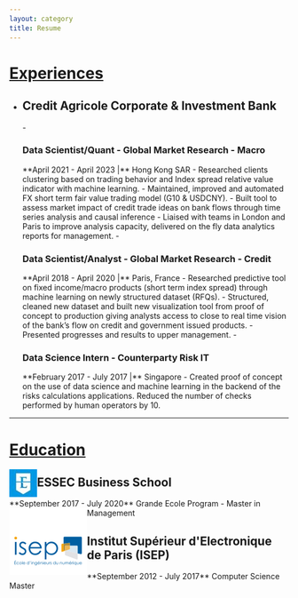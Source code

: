 ```yaml
---
layout: category
title: Resume
---
```


<h1><ins>Experiences</ins></h1>

- <h2>Credit Agricole Corporate & Investment Bank</h2>
	- <h3>Data Scientist/Quant - Global Market Research - Macro</h3>
	**April 2021 - April 2023 |**  Hong Kong SAR 
		- Researched clients clustering based on trading behavior and Index spread relative value indicator with machine learning.
		- Maintained, improved and automated FX short term fair value trading model (G10 & USDCNY).
		- Built tool to assess market impact of credit trade ideas on bank flows through time series analysis and causal inference
		- Liaised with teams in London and Paris to improve analysis capacity, delivered on the fly data analytics reports for management.
	- <h3>Data Scientist/Analyst - Global Market Research - Credit</h3>
	**April 2018 - April 2020 |**  Paris, France
		- Researched predictive tool on fixed income/macro products (short term index spread) through machine learning on newly structured dataset (RFQs).
		- Structured, cleaned new dataset and built new visualization tool from proof of concept to production giving analysts access to close to real time vision of the bank’s flow on credit and government issued products.
		- Presented progresses and results to upper management.
	- <h3>Data Science Intern - Counterparty Risk IT</h3>
	**February 2017 - July 2017 |** Singapore
		- Created proof of concept on the use of data science and machine learning in the backend of the risks calculations applications. Reduced the number of checks performed by human operators by 10.
		
------------------------
<h1><ins>Education</ins></h1>


<img style="float: left;" src="/assets/Essec_logo.jpg"/>
<h2> ESSEC Business School</h2>  
**September 2017 - July 2020**  
Grande Ecole Program - Master in Management  
<img style="float: left;" src="/assets/logo_isep.svg" vertical-align="bottom"/>
<h2> Institut Supérieur d'Electronique de Paris (ISEP)</h2>
**September 2012 - July 2017**  
Computer Science Master

